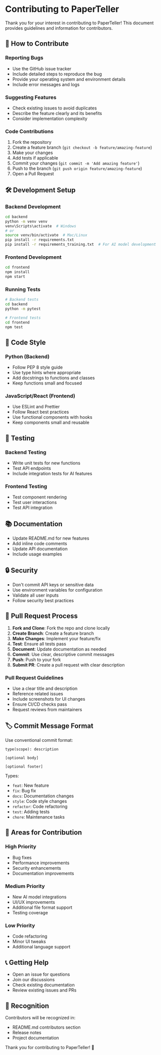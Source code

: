 # Contributing to PaperTeller

Thank you for your interest in contributing to PaperTeller! This document provides guidelines and information for contributors.

## 🤝 How to Contribute

### Reporting Bugs
- Use the GitHub issue tracker
- Include detailed steps to reproduce the bug
- Provide your operating system and environment details
- Include error messages and logs

### Suggesting Features
- Check existing issues to avoid duplicates
- Describe the feature clearly and its benefits
- Consider implementation complexity

### Code Contributions
1. Fork the repository
2. Create a feature branch (`git checkout -b feature/amazing-feature`)
3. Make your changes
4. Add tests if applicable
5. Commit your changes (`git commit -m 'Add amazing feature'`)
6. Push to the branch (`git push origin feature/amazing-feature`)
7. Open a Pull Request

## 🛠️ Development Setup

### Backend Development
```bash
cd backend
python -m venv venv
venv\Scripts\activate  # Windows
# or
source venv/bin/activate  # Mac/Linux
pip install -r requirements.txt
pip install -r requirements_training.txt  # For AI model development
```

### Frontend Development
```bash
cd frontend
npm install
npm start
```

### Running Tests
```bash
# Backend tests
cd backend
python -m pytest

# Frontend tests
cd frontend
npm test
```

## 📝 Code Style

### Python (Backend)
- Follow PEP 8 style guide
- Use type hints where appropriate
- Add docstrings to functions and classes
- Keep functions small and focused

### JavaScript/React (Frontend)
- Use ESLint and Prettier
- Follow React best practices
- Use functional components with hooks
- Keep components small and reusable

## 🧪 Testing

### Backend Testing
- Write unit tests for new functions
- Test API endpoints
- Include integration tests for AI features

### Frontend Testing
- Test component rendering
- Test user interactions
- Test API integration

## 📚 Documentation

- Update README.md for new features
- Add inline code comments
- Update API documentation
- Include usage examples

## 🔒 Security

- Don't commit API keys or sensitive data
- Use environment variables for configuration
- Validate all user inputs
- Follow security best practices

## 🚀 Pull Request Process

1. **Fork and Clone**: Fork the repo and clone locally
2. **Create Branch**: Create a feature branch
3. **Make Changes**: Implement your feature/fix
4. **Test**: Ensure all tests pass
5. **Document**: Update documentation as needed
6. **Commit**: Use clear, descriptive commit messages
7. **Push**: Push to your fork
8. **Submit PR**: Create a pull request with clear description

### Pull Request Guidelines
- Use a clear title and description
- Reference related issues
- Include screenshots for UI changes
- Ensure CI/CD checks pass
- Request reviews from maintainers

## 🏷️ Commit Message Format

Use conventional commit format:
```
type(scope): description

[optional body]

[optional footer]
```

Types:
- `feat`: New feature
- `fix`: Bug fix
- `docs`: Documentation changes
- `style`: Code style changes
- `refactor`: Code refactoring
- `test`: Adding tests
- `chore`: Maintenance tasks

## 🎯 Areas for Contribution

### High Priority
- Bug fixes
- Performance improvements
- Security enhancements
- Documentation improvements

### Medium Priority
- New AI model integrations
- UI/UX improvements
- Additional file format support
- Testing coverage

### Low Priority
- Code refactoring
- Minor UI tweaks
- Additional language support

## 📞 Getting Help

- Open an issue for questions
- Join our discussions
- Check existing documentation
- Review existing issues and PRs

## 🙏 Recognition

Contributors will be recognized in:
- README.md contributors section
- Release notes
- Project documentation

Thank you for contributing to PaperTeller! 🎉 